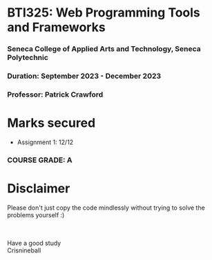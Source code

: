 # BTI325: Web Programming Tools and Frameworks
### Seneca College of Applied Arts and Technology, Seneca Polytechnic <br />
### Duration: September 2023 - December 2023 <br />
### Professor: Patrick Crawford <br />

# Marks secured
+ Assignment 1: 12/12



### COURSE GRADE: A

# Disclaimer
Please don't just copy the code mindlessly without trying to solve the problems yourself :)

<br><br>
Have a good study
<br>
Crisnineball
